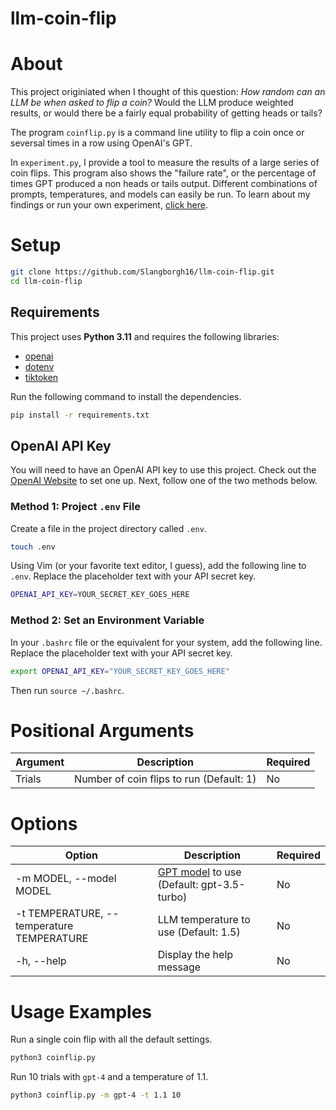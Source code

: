 # llm-coin-flip

# About
This project originiated when I thought of this question:
*How random can an LLM be when asked to flip a coin?*
Would the LLM produce weighted results, or would there be a fairly equal probability of getting heads or tails?

The program `coinflip.py` is a command line utility to flip a coin once or seversal times in a row using OpenAI's GPT.

In `experiment.py`, I provide a tool to measure the results of a large series of coin flips.
This program also shows the "failure rate", or the percentage of times GPT produced a non heads or tails output.
Different combinations of prompts, temperatures, and models can easily be run.
To learn about my findings or run your own experiment, [click here](experiment.md). 

# Setup
```bash
git clone https://github.com/Slangborgh16/llm-coin-flip.git
cd llm-coin-flip
```

## Requirements
This project uses **Python 3.11** and requires the following libraries:
- [openai](https://github.com/openai/openai-python)
- [dotenv](https://github.com/theskumar/python-dotenv)
- [tiktoken](https://github.com/openai/tiktoken)

Run the following command to install the dependencies.
```bash
pip install -r requirements.txt
```

## OpenAI API Key
You will need to have an OpenAI API key to use this project. Check out the [OpenAI Website](https://platform.openai.com/api-keys) to set one up. Next, follow one of the two methods below.

### Method 1: Project `.env` File
Create a file in the project directory called `.env`.
```bash
touch .env
```
Using Vim (or your favorite text editor, I guess), add the following line to `.env`. Replace the placeholder text with your API secret key.
```bash
OPENAI_API_KEY=YOUR_SECRET_KEY_GOES_HERE
```

### Method 2: Set an Environment Variable
In your `.bashrc` file or the equivalent for your system, add the following line. Replace the placeholder text with your API secret key.
```bash
export OPENAI_API_KEY="YOUR_SECRET_KEY_GOES_HERE"
```
Then run `source ~/.bashrc`.

# Positional Arguments
|**Argument**|**Description**|**Required**|
|---|---|---|
|Trials|Number of coin flips to run (Default: 1)|No|

# Options
|**Option**|**Description**|**Required**|
|---|---|---|
|-m MODEL, --model MODEL|[GPT model](https://platform.openai.com/docs/models/gpt-3-5) to use (Default: gpt-3.5-turbo)|No|
|-t TEMPERATURE, --temperature TEMPERATURE|LLM temperature to use (Default: 1.5)|No|
|-h, --help|Display the help message|No|

# Usage Examples
Run a single coin flip with all the default settings.
```bash
python3 coinflip.py
```

Run 10 trials with `gpt-4` and a temperature of 1.1.
```bash
python3 coinflip.py -m gpt-4 -t 1.1 10
```
